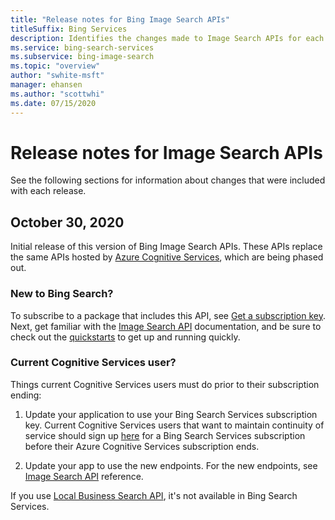 ```yaml
---
title: "Release notes for Bing Image Search APIs"
titleSuffix: Bing Services
description: Identifies the changes made to Image Search APIs for each release.
ms.service: bing-search-services
ms.subservice: bing-image-search
ms.topic: "overview"
author: "swhite-msft"
manager: ehansen
ms.author: "scottwhi"
ms.date: 07/15/2020
---
```


# Release notes for Image Search APIs

See the following sections for information about changes that were included with each release.

## October 30, 2020

Initial release of this version of Bing Image Search APIs. These APIs replace the same APIs hosted by <a href="https://docs.microsoft.com/en-us/azure/cognitive-services/bing-image-search/" target="_blank">Azure Cognitive Services</a>, which are being phased out. 

### New to Bing Search?

To subscribe to a package that includes this API, see [Get a subscription key](get-subscription-key.md). Next, get familiar with the [Image Search API](overview.md) documentation, and be sure to check out the [quickstarts](quickstarts/quickstarts.md) to get up and running quickly.


### Current Cognitive Services user?

Things current Cognitive Services users must do prior to their subscription ending:

1. Update your application to use your Bing Search Services subscription key. Current Cognitive Services users that want to maintain continuity of service should sign up [here](get-subscription-key.md) for a Bing Search Services subscription before their Azure Cognitive Services subscription ends. 
  
2. Update your app to use the new endpoints. For the new endpoints, see [Image Search API](reference/endpoints.md) reference.

If you use <a href="https://docs.microsoft.com/en-us/azure/cognitive-services/bing-local-business-search/local-search-reference" target="_blank">Local Business Search API</a>, it's not available in Bing Search Services. 